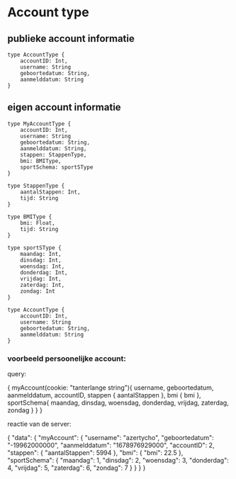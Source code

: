 # Account type

## publieke account informatie

    type AccountType {
        accountID: Int,
        username: String
        geboortedatum: String,
        aanmelddatum: String
    }

## eigen account informatie

    type MyAccountType {
        accountID: Int,
        username: String
        geboortedatum: String,
        aanmelddatum: String,
        stappen: StappenType,
        bmi: BMIType,
        sportSchema: sportSType
    }

    type StappenType {
        aantalStappen: Int,
        tijd: String
    }

    type BMIType {
        bmi: Float,
        tijd: String
    }

    type sportSType {
        maandag: Int,
        dinsdag: Int,
        woensdag: Int,
        donderdag: Int,
        vrijdag: Int,
        zaterdag: Int,
        zondag: Int
    }

    type AccountType {
        accountID: Int,
        username: String
        geboortedatum: String,
        aanmelddatum: String
    }


### voorbeeld persoonelijke account:

query:

{
  myAccount(cookie: "tanterlange string"){
    username,
    geboortedatum,
    aanmelddatum,
    accountID,
    stappen {
      aantalStappen
    },
    bmi {
      bmi
    },
    sportSchema{
      maandag,
      dinsdag,
      woensdag,
      donderdag,
      vrijdag,
      zaterdag,
      zondag
    }
  }
}

reactie van de server:

{
  "data": {
    "myAccount": {
      "username": "azertycho",
      "geboortedatum": "-19962000000",
      "aanmelddatum": "1678976929000",
      "accountID": 2,
      "stappen": {
        "aantalStappen": 5994
      },
      "bmi": {
        "bmi": 22.5
      },
      "sportSchema": {
        "maandag": 1,
        "dinsdag": 2,
        "woensdag": 3,
        "donderdag": 4,
        "vrijdag": 5,
        "zaterdag": 6,
        "zondag": 7
      }
    }
  }
}
